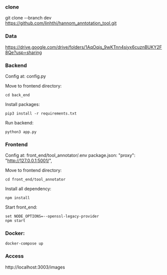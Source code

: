 ### clone

git clone --branch dev https://github.com/linhthi/hannom_anntotation_tool.git

### Data

https://drive.google.com/drive/folders/1AqOqis_9wKTnn4siyx6cuznBUKY2F8Qe?usp=sharing

### Backend

Config at: config.py

Move to frontend directory:

```
cd back_end
```

Install packages:

```
pip3 install -r requirements.txt
```

Run backend:

```
python3 app.py
```

### Frontend

Config at: front_end/tool_annotator/.env
package.json: "proxy": "http://127.0.0.1:5001/",

Move to frontend directory:

```
cd front_end/tool_annotator
```

Install all dependency:

```
npm install
```

Start front_end:

```
set NODE_OPTIONS=--openssl-legacy-provider
npm start
```

### Docker:

```
docker-compose up
```

### Access

http://localhost:3003/images
